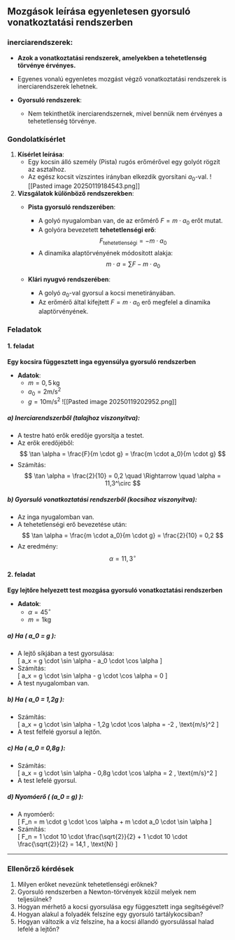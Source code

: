 ## Mozgások leírása egyenletesen gyorsuló vonatkoztatási rendszerben

### inerciarendszerek:
  - **Azok a vonatkoztatási rendszerek, amelyekben a tehetetlenség törvénye érvényes.**
  - Egyenes vonalú egyenletes mozgást végző vonatkoztatási rendszerek is inerciarendszerek lehetnek.  

- **Gyorsuló rendszerek**:
  - Nem tekinthetők inerciarendszernek, mivel bennük nem érvényes a tehetetlenség törvénye.  

### Gondolatkísérlet  
1. **Kísérlet leírása**:
   - Egy kocsin álló személy (Pista) rugós erőmérővel egy golyót rögzít az asztalhoz.
   - Az egész kocsit vízszintes irányban elkezdik gyorsítani $a_0$-val.
![[Pasted image 20250119184543.png]]
2. **Vizsgálatok különböző rendszerekben**:
   - **Pista gyorsuló rendszerében**:
     - A golyó nyugalomban van, de az erőmérő $F = m \cdot a_0$ erőt mutat.
     - A golyóra bevezetett **tehetetlenségi erő**:  
       $$
       F_\text{tehetetlenségi} = -m \cdot a_0
       $$ 
     - A dinamika alaptörvényének módosított alakja:  
       $$
       m \cdot a = \sum F - m \cdot a_0
       $$

   - **Klári nyugvó rendszerében**:
     - A golyó $a_0$-val gyorsul a kocsi menetirányában.
     - Az erőmérő által kifejtett $F = m \cdot a_0$ erő megfelel a dinamika alaptörvényének.

### Feladatok  

#### 1. feladat
**Egy kocsira függesztett inga egyensúlya gyorsuló rendszerben**  

- **Adatok**:
  -  $m = 0,5 \, \text{kg}$
  - $a_0 = 2 \text{m/s}^2$
  - $g = 10 \text{m/s}^2$
![[Pasted image 20250119202952.png]]

##### a) Inerciarendszerből (talajhoz viszonyítva):  
- A testre ható erők eredője gyorsítja a testet.  
- Az erők eredőjéből:  
  $$
  \tan \alpha = \frac{F}{m \cdot g} = \frac{m \cdot a_0}{m \cdot g}
  $$
- Számítás:  
  $$
  \tan \alpha = \frac{2}{10} = 0,2 \quad \Rightarrow \quad \alpha = 11,3^\circ
  $$

##### b) Gyorsuló vonatkoztatási rendszerből (kocsihoz viszonyítva): 
- Az inga nyugalomban van.  
- A tehetetlenségi erő bevezetése után:  
  $$
  \tan \alpha = \frac{m \cdot a_0}{m \cdot g} = \frac{2}{10} = 0,2
  $$
- Az eredmény:  
  $$
  \alpha = 11,3^\circ
  $$

#### **2. feladat**  
**Egy lejtőre helyezett test mozgása gyorsuló vonatkoztatási rendszerben**  

- **Adatok**:
  - $\alpha = 45^\circ$
  - $m = 1  \text{kg}$

##### a) **Ha \( a_0 = g \):**  
- A lejtő síkjában a test gyorsulása:  
  \[
  a_x = g \cdot \sin \alpha - a_0 \cdot \cos \alpha
  \]
- Számítás:  
  \[
  a_x = g \cdot \sin \alpha - g \cdot \cos \alpha = 0
  \]
- A test nyugalomban van.

##### b) **Ha \( a_0 = 1,2g \):**  
- Számítás:  
  \[
  a_x = g \cdot \sin \alpha - 1,2g \cdot \cos \alpha = -2 \, \text{m/s}^2
  \]
- A test felfelé gyorsul a lejtőn.

##### c) **Ha \( a_0 = 0,8g \):**  
- Számítás:  
  \[
  a_x = g \cdot \sin \alpha - 0,8g \cdot \cos \alpha = 2 \, \text{m/s}^2
  \]
- A test lefelé gyorsul.

##### d) **Nyomóerő \( (a_0 = g) \):**  
- A nyomóerő:  
  \[
  F_n = m \cdot g \cdot \cos \alpha + m \cdot a_0 \cdot \sin \alpha
  \]
- Számítás:  
  \[
  F_n = 1 \cdot 10 \cdot \frac{\sqrt{2}}{2} + 1 \cdot 10 \cdot \frac{\sqrt{2}}{2} = 14,1 \, \text{N}
  \]

---

### **Ellenőrző kérdések**  
1. Milyen erőket nevezünk tehetetlenségi erőknek?  
2. Gyorsuló rendszerben a Newton-törvények közül melyek nem teljesülnek?  
3. Hogyan mérhető a kocsi gyorsulása egy függesztett inga segítségével?  
4. Hogyan alakul a folyadék felszíne egy gyorsuló tartálykocsiban?  
5. Hogyan változik a víz felszíne, ha a kocsi állandó gyorsulással halad lefelé a lejtőn?  